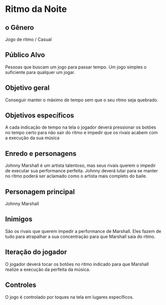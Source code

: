 # Ritmo da Noite

## o Gênero
Jogo de ritmo / Casual  

## Público Alvo
Pessoas que buscam um jogo para passar tempo. Um jogo simples o suficiente para qualquer um jogar.  

## Objetivo geral
Conseguir manter o máximo de tempo sem que o seu ritmo seja quebrado.  

## Objetivos específicos
A cada indicação de tempo na tela o jogador deverá pressionar os botões no tempo certo para não sair do ritmo e impedir que os rivais acabem com a execução da sua música  

## Enredo e personagens
Johnny Marshall é um artista talentoso, mas seus rivais querem o impedir de executar sua performance perfeita. Johnny deverá lutar para se manter no ritmo poderá ser aclamado como o artista mais completo do baile.  

## Personagem principal
Johnny Marshall  

## Inimigos
São os rivais que querem impedir a performance de Marshall. Eles fazem de tudo para atrapalhar a sua concentração para que Marshall saia do ritmo.  

## Iteração do jogador
O jogador deverá tocar os botões no ritmo indicado para que Marshall realize a execução da perfeita da música.  

## Controles
O jogo é controlado por toques na tela em lugares específicos.    